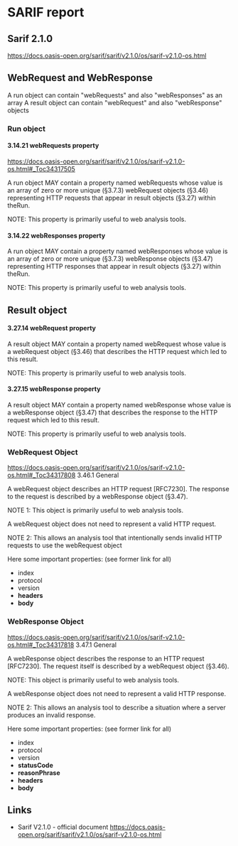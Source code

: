 # SARIF report

## Sarif 2.1.0
https://docs.oasis-open.org/sarif/sarif/v2.1.0/os/sarif-v2.1.0-os.html

## WebRequest and WebResponse
A run object can contain "webRequests" and also "webResponses" as an array
A result object can contain "webRequest" and also "webResponse" objects

### Run object
#### 3.14.21 webRequests property
https://docs.oasis-open.org/sarif/sarif/v2.1.0/os/sarif-v2.1.0-os.html#_Toc34317505

A run object MAY contain a property named webRequests whose value is an array of zero or more unique (§3.7.3) webRequest objects (§3.46) representing HTTP requests that appear in result objects (§3.27) within theRun.

NOTE: This property is primarily useful to web analysis tools.


#### 3.14.22 webResponses property
A run object MAY contain a property named webResponses whose value is an array of zero or more unique (§3.7.3) webResponse objects (§3.47) representing HTTP responses that appear in result objects (§3.27) within theRun.

NOTE: This property is primarily useful to web analysis tools.


## Result object

#### 3.27.14 webRequest property

A result object MAY contain a property named webRequest whose value is a webRequest object (§3.46) that describes the HTTP request which led to this result.

NOTE: This property is primarily useful to web analysis tools.


#### 3.27.15 webResponse property

A result object MAY contain a property named webResponse whose value is a webResponse object (§3.47) that describes the response to the HTTP request which led to this result.

NOTE: This property is primarily useful to web analysis tools.


### WebRequest Object
https://docs.oasis-open.org/sarif/sarif/v2.1.0/os/sarif-v2.1.0-os.html#_Toc34317808
3.46.1 General
 
A webRequest object describes an HTTP request [RFC7230]. The response to the request is described by a webResponse object (§3.47).

NOTE 1: This object is primarily useful to web analysis tools.

A webRequest object does not need to represent a valid HTTP request.

NOTE 2: This allows an analysis tool that intentionally sends invalid HTTP requests to use the webRequest object

Here some important properties: (see former link for all)
- index
- protocol
- version
- **headers**
- **body**

### WebResponse Object
https://docs.oasis-open.org/sarif/sarif/v2.1.0/os/sarif-v2.1.0-os.html#_Toc34317818
3.47.1 General

A webResponse object describes the response to an HTTP request [RFC7230]. The request itself is described by a webRequest object (§3.46).

NOTE: This object is primarily useful to web analysis tools.

A webResponse object does not need to represent a valid HTTP response.

NOTE 2: This allows an analysis tool to describe a situation where a server produces an invalid response.

Here some important properties: (see former link for all)
- index
- protocol
- version
- **statusCode**
- **reasonPhrase**
- **headers**
- **body**

## Links
- Sarif V2.1.0 - official document https://docs.oasis-open.org/sarif/sarif/v2.1.0/os/sarif-v2.1.0-os.html


